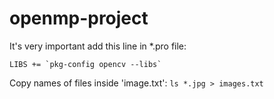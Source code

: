 # openmp-project
It's very important add this line in *.pro file:

``LIBS += `pkg-config opencv --libs` ``

Copy names of files inside 'image.txt':
`ls *.jpg > images.txt`
